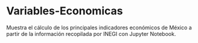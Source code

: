 # Variables-Economicas
Muestra el cálculo de los principales indicadores económicos de México a partir de la información recopilada por INEGI con Jupyter Notebook.

